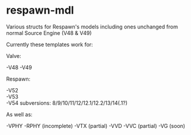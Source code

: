 # respawn-mdl
Various structs for Respawn's models including ones unchanged from normal Source Engine (V48 & V49)


Currently these templates work for:

Valve:

  -V48 
  -V49

Respawn:

  -V52  
  -V53  
  -V54 subversions: 8/9/10/11/12/12.1/12.2/13/14(.1?)
  
As well as:
  
  -VPHY
  -RPHY (incomplete)
  -VTX (partial)
  -VVD
  -VVC (partial)
  -VG (soon)
  
